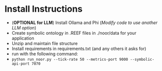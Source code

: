 # Install Instructions

 - (**OPTIONAL for LLM**) Install Ollama and Phi (*Modify code to use another LLM option*)
 - Create symbolic ontology in .REEF files in ./noor/data for your application
 - Unzip and maintain file structure
 - Install requirements in requirements.txt (and any others it asks for)
 - run with the following command:
  - `python run_noor.py --tick-rate 50 --metrics-port 9000 --symbolic-api-port 7070`
